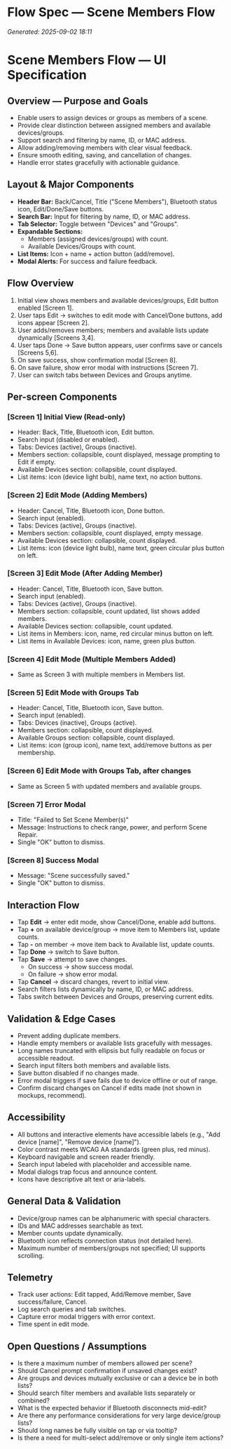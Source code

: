 # Flow Spec — Scene Members Flow

_Generated: 2025-09-02 18:11_

# Scene Members Flow — UI Specification

## Overview — Purpose and Goals
- Enable users to assign devices or groups as members of a scene.
- Provide clear distinction between assigned members and available devices/groups.
- Support search and filtering by name, ID, or MAC address.
- Allow adding/removing members with clear visual feedback.
- Ensure smooth editing, saving, and cancellation of changes.
- Handle error states gracefully with actionable guidance.

## Layout & Major Components
- **Header Bar:** Back/Cancel, Title ("Scene Members"), Bluetooth status icon, Edit/Done/Save buttons.
- **Search Bar:** Input for filtering by name, ID, or MAC address.
- **Tab Selector:** Toggle between "Devices" and "Groups".
- **Expandable Sections:**
  - Members (assigned devices/groups) with count.
  - Available Devices/Groups with count.
- **List Items:** Icon + name + action button (add/remove).
- **Modal Alerts:** For success and failure feedback.

## Flow Overview
1. Initial view shows members and available devices/groups, Edit button enabled [Screen 1].
2. User taps Edit → switches to edit mode with Cancel/Done buttons, add icons appear [Screen 2].
3. User adds/removes members; members and available lists update dynamically [Screens 3,4].
4. User taps Done → Save button appears, user confirms save or cancels [Screens 5,6].
5. On save success, show confirmation modal [Screen 8].
6. On save failure, show error modal with instructions [Screen 7].
7. User can switch tabs between Devices and Groups anytime.

## Per-screen Components

### [Screen 1] Initial View (Read-only)
- Header: Back, Title, Bluetooth icon, Edit button.
- Search input (disabled or enabled).
- Tabs: Devices (active), Groups (inactive).
- Members section: collapsible, count displayed, message prompting to Edit if empty.
- Available Devices section: collapsible, count displayed.
- List items: icon (device light bulb), name text, no action buttons.

### [Screen 2] Edit Mode (Adding Members)
- Header: Cancel, Title, Bluetooth icon, Done button.
- Search input (enabled).
- Tabs: Devices (active), Groups (inactive).
- Members section: collapsible, count displayed, empty message.
- Available Devices section: collapsible, count displayed.
- List items: icon (device light bulb), name text, green circular plus button on left.

### [Screen 3] Edit Mode (After Adding Member)
- Header: Cancel, Title, Bluetooth icon, Save button.
- Search input (enabled).
- Tabs: Devices (active), Groups (inactive).
- Members section: collapsible, count updated, list shows added members.
- Available Devices section: collapsible, count updated.
- List items in Members: icon, name, red circular minus button on left.
- List items in Available Devices: icon, name, green plus button.

### [Screen 4] Edit Mode (Multiple Members Added)
- Same as Screen 3 with multiple members in Members list.

### [Screen 5] Edit Mode with Groups Tab
- Header: Cancel, Title, Bluetooth icon, Save button.
- Search input (enabled).
- Tabs: Devices (inactive), Groups (active).
- Members section: collapsible, count displayed.
- Available Groups section: collapsible, count displayed.
- List items: icon (group icon), name text, add/remove buttons as per membership.

### [Screen 6] Edit Mode with Groups Tab, after changes
- Same as Screen 5 with updated members and available groups.

### [Screen 7] Error Modal
- Title: "Failed to Set Scene Member(s)"
- Message: Instructions to check range, power, and perform Scene Repair.
- Single "OK" button to dismiss.

### [Screen 8] Success Modal
- Message: "Scene successfully saved."
- Single "OK" button to dismiss.

## Interaction Flow
- Tap **Edit** → enter edit mode, show Cancel/Done, enable add buttons.
- Tap **+** on available device/group → move item to Members list, update counts.
- Tap **-** on member → move item back to Available list, update counts.
- Tap **Done** → switch to Save button.
- Tap **Save** → attempt to save changes.
  - On success → show success modal.
  - On failure → show error modal.
- Tap **Cancel** → discard changes, revert to initial view.
- Search filters lists dynamically by name, ID, or MAC address.
- Tabs switch between Devices and Groups, preserving current edits.

## Validation & Edge Cases
- Prevent adding duplicate members.
- Handle empty members or available lists gracefully with messages.
- Long names truncated with ellipsis but fully readable on focus or accessible readout.
- Search input filters both members and available lists.
- Save button disabled if no changes made.
- Error modal triggers if save fails due to device offline or out of range.
- Confirm discard changes on Cancel if edits made (not shown in mockups, recommend).

## Accessibility
- All buttons and interactive elements have accessible labels (e.g., "Add device [name]", "Remove device [name]").
- Color contrast meets WCAG AA standards (green plus, red minus).
- Keyboard navigable and screen reader friendly.
- Search input labeled with placeholder and accessible name.
- Modal dialogs trap focus and announce content.
- Icons have descriptive alt text or aria-labels.

## General Data & Validation
- Device/group names can be alphanumeric with special characters.
- IDs and MAC addresses searchable as text.
- Member counts update dynamically.
- Bluetooth icon reflects connection status (not detailed here).
- Maximum number of members/groups not specified; UI supports scrolling.

## Telemetry
- Track user actions: Edit tapped, Add/Remove member, Save success/failure, Cancel.
- Log search queries and tab switches.
- Capture error modal triggers with error context.
- Time spent in edit mode.

## Open Questions / Assumptions
- Is there a maximum number of members allowed per scene?
- Should Cancel prompt confirmation if unsaved changes exist?
- Are groups and devices mutually exclusive or can a device be in both lists?
- Should search filter members and available lists separately or combined?
- What is the expected behavior if Bluetooth disconnects mid-edit?
- Are there any performance considerations for very large device/group lists?
- Should long names be fully visible on tap or via tooltip?
- Is there a need for multi-select add/remove or only single item actions?